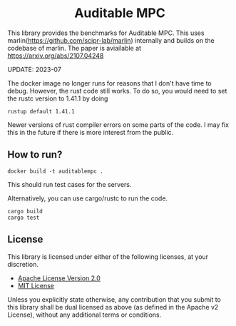 <h1 align="center">Auditable MPC</h1>

This library provides the benchmarks for Auditable MPC. This uses marlin(https://github.com/scipr-lab/marlin) internally and builds on the codebase of marlin. The paper is aviailable at https://arxiv.org/abs/2107.04248

UPDATE: 2023-07

The docker image no longer runs for reasons that I don't have time to debug. However, the rust code still works.
To do so, you would need to set the rustc version to 1.41.1 by doing
```
rustup default 1.41.1
```

Newer versions of rust compiler errors on some parts of the code. I may fix this in the future if there is more
interest from the public.
## How to run?
```
docker build -t auditablempc .
```
This should run test cases for the servers.

Alternatively, you can use cargo/rustc to run the code.

```
cargo build
cargo test
```
## License

This library is licensed under either of the following licenses, at your discretion.

 * [Apache License Version 2.0](LICENSE-APACHE)
 * [MIT License](LICENSE-MIT)

Unless you explicitly state otherwise, any contribution that you submit to this library shall be dual licensed as above (as defined in the Apache v2 License), without any additional terms or conditions.

[marlin]: https://ia.cr/2019/1047
